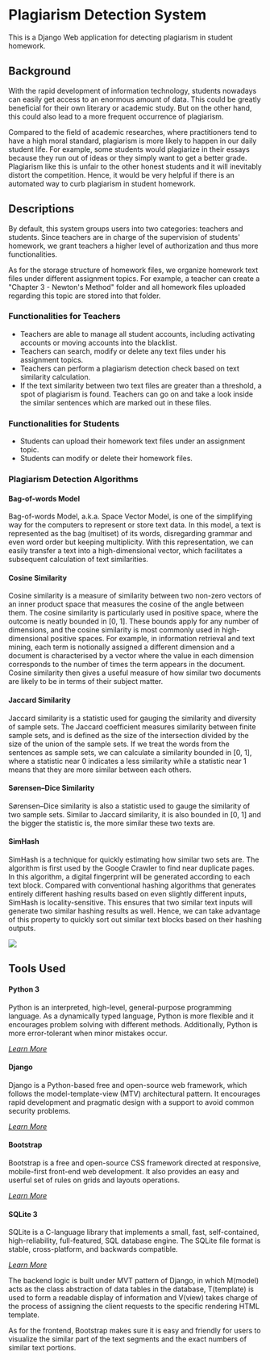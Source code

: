 # Plagiarism Detection System
This is a Django Web application for detecting plagiarism in student homework.

## Background

With the rapid development of information technology, students nowadays can easily get access to an enormous amount of data. This could be greatly beneficial for their own literary or academic study. But on the other hand, this could also lead to a more frequent occurrence of plagiarism. <br/>

Compared to the field of academic researches, where practitioners tend to have a high moral standard, plagiarism is more likely to happen in our daily student life. For example, some students would plagiarize in their essays because they run out of ideas or they simply want to get a better grade. Plagiarism like this is unfair to the other honest students and it will inevitably distort the competition. Hence, it would be very helpful if there is an automated way to curb plagiarism in student homework.

## Descriptions

By default, this system groups users into two categories: teachers and students. Since teachers are in charge of the supervision of students' homework, we grant teachers a higher level of authorization and thus more functionalities.

As for the storage structure of homework files, we organize homework text files under different assignment topics. For example, a teacher can create a "Chapter 3 - Newton's Method" folder and all homework files uploaded regarding this topic are stored into that folder.

### Functionalities for Teachers

- Teachers are able to manage all student accounts, including activating accounts or moving accounts into the blacklist.
- Teachers can search, modify or delete any text files under his assignment topics.
- Teachers can perform a plagiarism detection check based on text similarity calculation.
- If the text similarity between two text files are greater than a threshold, a spot of plagiarism is found. Teachers can go on and take a look inside the similar sentences which are marked out in these files.

### Functionalities for Students

- Students can upload their homework text files under an assignment topic.
- Students can modify or delete their homework files.

### Plagiarism Detection Algorithms

#### Bag-of-words Model

Bag-of-words Model, a.k.a. Space Vector Model, is one of the simplifying way for the computers to represent or store text data. In this model, a text is represented as the bag (multiset) of its words, disregarding grammar and even word order but keeping multiplicity. With this representation, we can easily transfer a text into a high-dimensional vector, which facilitates a subsequent calculation of text similarities.

#### Cosine Similarity

Cosine similarity is a measure of similarity between two non-zero vectors of an inner product space that measures the cosine of the angle between them. The cosine similarity is particularly used in positive space, where the outcome is neatly bounded in [0, 1]. These bounds apply for any number of dimensions, and the cosine similarity is most commonly used in high-dimensional positive spaces. For example, in information retrieval and text mining, each term is notionally assigned a different dimension and a document is characterised by a vector where the value in each dimension corresponds to the number of times the term appears in the document. Cosine similarity then gives a useful measure of how similar two documents are likely to be in terms of their subject matter.

#### Jaccard Similarity

Jaccard similarity is a statistic used for gauging the similarity and diversity of sample sets. The Jaccard coefficient measures similarity between finite sample sets, and is defined as the size of the intersection divided by the size of the union of the sample sets. If we treat the words from the sentences as sample sets, we can calculate a similarity bounded in [0, 1], where a statistic near 0 indicates a less similarity while a statistic near 1 means that they are more similar between each others.

#### Sørensen–Dice Similarity

Sørensen–Dice similarity is also a statistic used to gauge the similarity of two sample sets. Similar to Jaccard similarity, it is also bounded in [0, 1] and the bigger the statistic is, the more similar these two texts are.

#### SimHash

SimHash is a technique for quickly estimating how similar two sets are. The algorithm is first used by the Google Crawler to find near duplicate pages. In this algorithm, a digital fingerprint will be generated according to each text block. Compared with conventional hashing algorithms that generates entirely different hashing results based on even slightly different inputs, SimHash is locality-sensitive. This ensures that two similar text inputs will generate two similar hashing results as well. Hence, we can take advantage of this property to quickly sort out similar text blocks based on their hashing outputs. 

<img src="https://github.com/shengzheyang/Plagiarism-Detection/blob/master/PlagDetec/images/simhash.jpg">

## Tools Used
#### Python 3
Python is an interpreted, high-level, general-purpose programming language. As a dynamically typed language, Python is more flexible and it encourages problem solving with different methods. Additionally, Python is more error-tolerant when minor mistakes occur.

*[Learn More](https://www.python.org/)*

#### Django
Django is a Python-based free and open-source web framework, which follows the model-template-view (MTV) architectural pattern. It encourages rapid development and pragmatic design with a support to avoid common security problems.

*[Learn More](https://www.djangoproject.com/)*

#### Bootstrap
Bootstrap is a free and open-source CSS framework directed at responsive, mobile-first front-end web development. It also provides an easy and userful set of rules on grids and layouts operations.

*[Learn More](https://getbootstrap.com/)*

#### SQLite 3
SQLite is a C-language library that implements a small, fast, self-contained, high-reliability, full-featured, SQL database engine. The SQLite file format is stable, cross-platform, and backwards compatible.

*[Learn More](https://www.sqlite.org/index.html)*

The backend logic is built under MVT pattern of Django, in which M(model) acts as the class abstraction of data tables in the database, T(template) is used to form a readable display of information and V(view) takes charge of the process of assigning the client requests to the specific rendering HTML template.

As for the frontend, Bootstrap makes sure it is easy and friendly for users to visualize the similar part of the text segments and the exact numbers of similar text portions.
